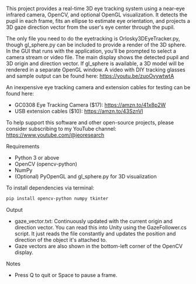 This project provides a real-time 3D eye tracking system using a near-eye infrared camera, OpenCV, and optional OpenGL visualization. It detects the pupil in each frame, fits an ellipse to estimate eye orientation, and projects a 3D gaze direction vector from the user's eye center through the pupil.

The only file you need to do the eyetracking is Orlosky3DEyeTracker.py, though gl_sphere.py can be included to provide a render of the 3D sphere. In the GUI that runs with the application, you’ll be prompted to select a camera stream or video file. The main display shows the detected pupil and 3D origin and direction vector. If gl_sphere is available, a 3D model will be rendered in a separate OpenGL window. A video with DIY tracking glasses and sample output can be found here: https://youtu.be/zuoOvywtwtA

An inexpensive eye tracking camera and extension cables for testing can be found here: 
- GC0308 Eye Tracking Camera ($17): https://amzn.to/41x8p2W
- USB extension cables ($10): https://amzn.to/43SznVl

To help support this software and other open-source projects, please consider subscribing to my YouTube channel: https://www.youtube.com/@jeoresearch

Requirements
- Python 3 or above
- OpenCV (opencv-python)
- NumPy
- (Optional) PyOpenGL and gl_sphere.py for 3D visualization

To install dependencies via terminal: 
```bash
pip install opencv-python numpy tkinter
```

Output
- gaze_vector.txt: Continuously updated with the current origin and direction vector. You can read this into Unity using the GazeFollower.cs script. It just reads the file constantly and updates the position and direction of the object it's attached to. 
- Gaze vectors are also shown in the bottom-left corner of the OpenCV display.

Notes
- Press Q to quit or Space to pause a frame.
